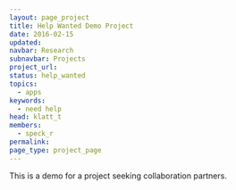 ```yaml
---
layout: page_project
title: Help Wanted Demo Project
date: 2016-02-15
updated:
navbar: Research
subnavbar: Projects
project_url:
status: help_wanted
topics:
  - apps
keywords:
  - need help
head: klatt_t
members:
  - speck_r
permalink:
page_type: project_page
---
```


This is a demo for a project seeking collaboration partners.
